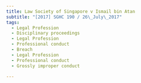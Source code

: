 ```yaml
---
title: Law Society of Singapore v Ismail bin Atan 
subtitle: "[2017] SGHC 190 / 26\_July\_2017"
tags:
  - Legal Profession
  - Disciplinary proceedings
  - Legal Profession
  - Professional conduct
  - Breach
  - Legal Profession
  - Professional conduct
  - Grossly improper conduct

---
```


